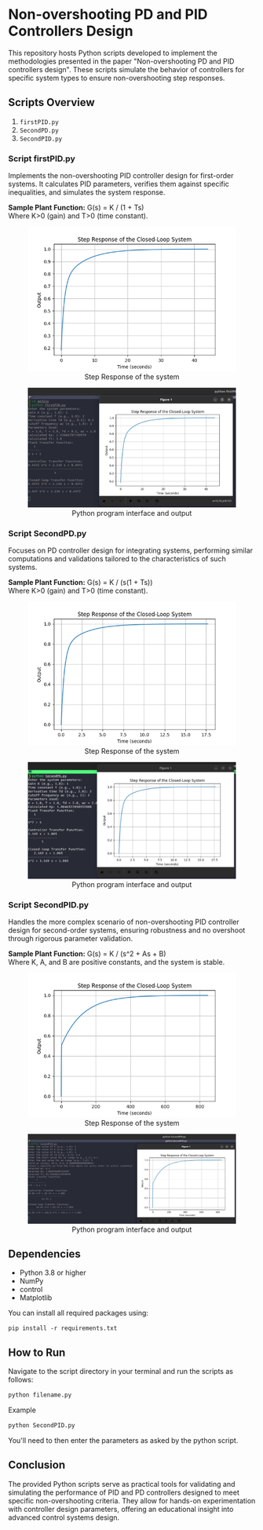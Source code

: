# Non-overshooting PD and PID Controllers Design

This repository hosts Python scripts developed to implement the methodologies presented in the paper "Non-overshooting PD and PID controllers design". These scripts simulate the behavior of controllers for specific system types to ensure non-overshooting step responses.

## Scripts Overview

1. `firstPID.py` 
2. `SecondPD.py` 
3. `SecondPID.py` 

### Script firstPID.py
Implements the non-overshooting PID controller design for first-order systems. It calculates PID parameters, verifies them against specific inequalities, and simulates the system response.

**Sample Plant Function:**
G(s) = K / (1 + Ts)  
Where K>0 (gain) and T>0 (time constant).

<figure>
    <img src="src/Figure_2.png" alt="Image">
    <figcaption align="center">Step Response of the system </figcaption>
</figure>

<figure>
    <img src="src/Screenshot from 2024-04-22 13-00-49.png" alt="Image">
    <figcaption align="center">Python program interface and output </figcaption>
</figure>

### Script SecondPD.py
Focuses on PD controller design for integrating systems, performing similar computations and validations tailored to the characteristics of such systems.

**Sample Plant Function:**
G(s) = K / (s(1 + Ts))  
Where K>0 (gain) and T>0 (time constant).


<figure>
    <img src="src/Figure_1.png" alt="Image">
    <figcaption align="center">Step Response of the system </figcaption>
</figure>

<figure>
    <img src="src/Screenshot from 2024-04-22 13-01-34.png" alt="Image">
    <figcaption align="center">Python program interface and output</figcaption>
</figure>

### Script SecondPID.py
Handles the more complex scenario of non-overshooting PID controller design for second-order systems, ensuring robustness and no overshoot through rigorous parameter validation.

**Sample Plant Function:**
G(s) = K / (s^2 + As + B)  
Where K, A, and B are positive constants, and the system is stable.


<figure>
    <img src="src/Figure_3.png" alt="Image">
    <figcaption align="center">Step Response of the system </figcaption>
</figure>

<figure>
    <img src="src/Screenshot from 2024-04-22 14-09-40.png" alt="Image">
    <figcaption align="center">Python program interface and output </figcaption>
</figure>

## Dependencies

- Python 3.8 or higher
- NumPy
- control
- Matplotlib

You can install all required packages using:
```
pip install -r requirements.txt

```




## How to Run

Navigate to the script directory in your terminal and run the scripts as follows:
```bash
python filename.py
```
Example
```bash
python SecondPID.py
```

You'll need to then enter the parameters as asked by the python script.

## Conclusion

The provided Python scripts serve as practical tools for validating and simulating the performance of PID and PD controllers designed to meet specific non-overshooting criteria. They allow for hands-on experimentation with controller design parameters, offering an educational insight into advanced control systems design.
